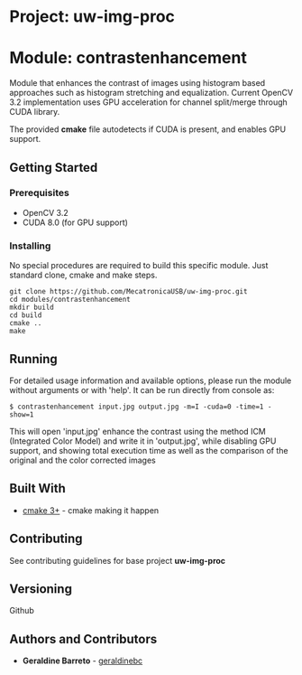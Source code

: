 # Project: uw-img-proc
# Module: contrastenhancement

Module that enhances the contrast of images using histogram based approaches such as histogram stretching and equalization.
Current OpenCV 3.2 implementation uses GPU acceleration for channel split/merge through CUDA library.

The provided **cmake** file autodetects if CUDA is present, and enables GPU support.

## Getting Started

### Prerequisites

* OpenCV 3.2
* CUDA 8.0 (for GPU support)

### Installing

No special procedures are required to build this specific module. Just standard clone, cmake and make steps.

```
git clone https://github.com/MecatronicaUSB/uw-img-proc.git
cd modules/contrastenhancement
mkdir build
cd build
cmake ..
make
```

## Running 

For detailed usage information and available options, please run the module without arguments or with 'help'. It can be run directly from console as:

```
$ contrastenhancement input.jpg output.jpg -m=I -cuda=0 -time=1 -show=1
```
This will open 'input.jpg' enhance the contrast using the method ICM (Integrated Color Model) and write it in 'output.jpg', while disabling GPU support, and showing total execution time as well as the comparison of the original and the color corrected images

## Built With
* [cmake 3+](https://cmake.org/) - cmake making it happen

## Contributing

See contributing guidelines for base project **uw-img-proc**

## Versioning

Github

## Authors and Contributors

* **Geraldine Barreto** - [geraldinebc](https://github.com/geraldinebc)